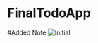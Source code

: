 # FinalTodoApp
#Added Note
![Initial](https://user-images.githubusercontent.com/92968057/168479372-4150a1a9-13c3-4cde-8c8e-16add298a118.gif)
